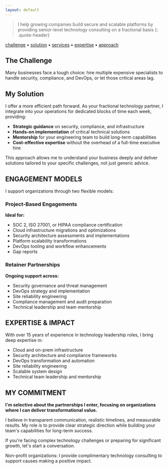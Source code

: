 ```yaml
---
layout: default
---
```


> I help growing companies build secure and scalable platforms by providing senior-level technology consulting on a fractional basis
{: .quote-header}

<nav class="page-nav">
  <a href="#challenge">challenge</a> •
  <a href="#solution">solution</a> •
  <a href="#engagement-models">services</a> •
  <a href="#expertise">expertise</a> •
  <a href="#commitment">approach</a>
</nav>

## <a id="challenge"></a>The Challenge

Many businesses face a tough choice: hire multiple expensive specialists to handle security, compliance, and DevOps, or let those critical areas lag.

## <a id="solution"></a>My Solution

I offer a more efficient path forward. As your fractional technology partner, I integrate into your operations for dedicated blocks of time each week, providing:

- **Strategic guidance** on security, compliance, and infrastructure 
- **Hands-on implementation** of critical technical solutions
- **Mentorship** for your engineering team to build long-term capabilities
- **Cost-effective expertise** without the overhead of a full-time executive hire

This approach allows me to understand your business deeply and deliver solutions tailored to your specific challenges, not just generic advice.

## <a id="engagement-models"></a>ENGAGEMENT MODELS

I support organizations through two flexible models:

### <a id="project-based"></a>Project-Based Engagements

**Ideal for:**
- SOC 2, ISO 27001, or HIPAA compliance certification
- Cloud infrastructure migrations and optimizations
- Security architecture assessments and implementations
- Platform scalability transformations
- DevOps tooling and workflow enhancements
- Gap reports

### <a id="retainer"></a>Retainer Partnerships

**Ongoing support across:**
- Security governance and threat management
- DevOps strategy and implementation
- Site reliability engineering
- Compliance management and audit preparation
- Technical leadership and team mentorship

## <a id="expertise"></a>EXPERTISE & IMPACT

With over 15 years of experience in technology leadership roles, I bring deep expertise in:

- Cloud and on-prem infrastructure
- Security architecture and compliance frameworks
- DevOps transformation and automation
- Site reliability engineering
- Scalable system design
- Technical team leadership and mentorship

## <a id="commitment"></a>MY COMMITMENT

**I'm selective about the partnerships I enter, focusing on organizations where I can deliver transformational value.**

I believe in transparent communication, realistic timelines, and measurable results. My role is to provide clear strategic direction while building your team's capabilities for long-term success.

If you're facing complex technology challenges or preparing for significant growth, let's start a conversation.

Non-profit organizations: I provide complimentary technology consulting to support causes making a positive impact.